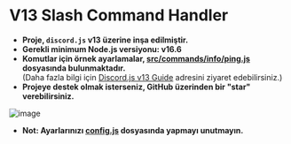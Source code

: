 # V13 Slash Command Handler

- **Proje, `discord.js` v13 üzerine inşa edilmiştir.**
- **Gerekli minimum Node.js versiyonu: v16.6**
- **Komutlar için örnek ayarlamalar, [src/commands/info/ping.js](https://github.com/memte/ExampleBot/blob/v13-es6/src/commands/info/ping.js) dosyasında bulunmaktadır.**  
  (Daha fazla bilgi için [Discord.js v13 Guide](https://v13.discordjs.guide/interactions/slash-commands.html#options) adresini ziyaret edebilirsiniz.)
- **Projeye destek olmak isterseniz, GitHub üzerinden bir "star" verebilirsiniz.**

![image](https://user-images.githubusercontent.com/63320170/175336722-373eaf92-1454-4bce-b97c-e8a629c2628e.png)

- **Not: Ayarlarınızı [config.js](https://github.com/memte/ExampleBot/blob/v13-es6/src/config.js) dosyasında yapmayı unutmayın.**
